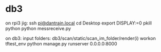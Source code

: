 # db3
on rpi3 jig:
ssh pi@dantrain.local
cd Desktop
export DISPLAY:=0
pkill python
python messreceive.py


on db3:
input folders: db3/scan/static/scan_im_folder/render(i)
workon tftest_env
python manage.py runserver 0.0.0.0:8000

